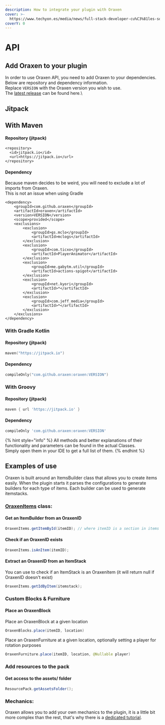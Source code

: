 ```yaml
---
description: How to integrate your plugin with Oraxen
cover: >-
  https://www.techyon.es/media/news/full-stack-developer-cu%C3%81les-son-las-principales-competencias_1637600851_21.jpg
coverY: 0
---
```


# API

## Add Oraxen to your plugin

In order to use Oraxen API, you need to add Oraxen to your dependencies.\
Below are repository and dependency information.\
Replace `VERSION` with the Oraxen version you wish to use.\
The [latest release](https://github.com/oraxen/oraxen/releases/latest) can be found here.\

## Jitpack

## With Maven
#### Repository (jitpack)
```markup
<repository>
  <id>jitpack.io</id>
  <url>https://jitpack.io</url>
</repository>
```

#### Dependency
Because maven decides to be weird, you will need to exclude a lot of imports from Oraxen.\
This is not an issue when using Gradle
```markup
<dependency>
    <groupId>com.github.oraxen</groupId>
    <artifactId>oraxen</artifactId>
    <version>VERSION</version>
    <scope>provided</scope>
    <exclusions>
        <exclusion>
            <groupId>gs.mclo</groupId>
            <artifactId>mclogs</artifactId>
        </exclusion>
        <exclusion>
            <groupId>com.ticxo</groupId>
            <artifactId>PlayerAnimator</artifactId>
        </exclusion>
        <exclusion>
            <groupId>me.gabytm.util</groupId>
            <artifactId>actions-spigot</artifactId>
        </exclusion>
        <exclusion>
            <groupId>net.kyori</groupId>
            <artifactId>*</artifactId>
        </exclusion>
        <exclusion>
            <groupId>com.jeff_media</groupId>
            <artifactId>*</artifactId>
        </exclusion>
    </exclusions>
</dependency>
```

### With Gradle Kotlin
#### Repository (jitpack)
```kotlin
maven("https://jitpack.io")
```

#### Dependency
```kotlin
compileOnly("com.github.oraxen:oraxen:VERSION")
```

### With Groovy
#### Repository (jitpack)
```groovy
maven { url 'https://jitpack.io' }
```

#### Dependency
```groovy
compileOnly 'com.github.oraxen:oraxen:VERSION'
```

{% hint style="info" %}
All methods and better explanations of their functionality and parameters can be found in the actual Classes.\
Simply open them in your IDE to get a full list of them.
{% endhint %}

## Examples of use

Oraxen is built around an ItemsBuilder class that allows you to create items easily. When the plugin starts it parses the configurations to generate builders for each type of items. Each builder can be used to generate itemstacks.

### [OraxenItems](https://github.com/Th0rgal/Oraxen/blob/master/src/main/java/io/th0rgal/oraxen/items/OraxenItems.java) class:&#x20;

#### Get an ItemBuilder from an OraxenID

```java
OraxenItems.getItemById(itemID); // where itemID is a section in items configurations
```

#### Check if an OraxenID exists

```java
OraxenItems.isAnItem(itemID);
```

#### Extract an OraxenID from an ItemStack

You can use to check if an ItemStack is an OraxenItem (it will return null if OraxenID doesn't exist)

```java
OraxenItems.getIdByItem(itemstack);
```

### Custom Blocks & Furniture

#### Place an OraxenBlock

Place an OraxenBlock at a given location
```java
OraxenBlocks.place(itemID, location)
```

Place an OraxenFurniture at a given location, optionally setting a player for rotation purposes
```java
OraxenFurniture.place(itemID, location, @Nullable player)
```



### Add resources to the pack

#### Get access to the assets/ folder&#x20;

```java
ResourcePack.getAssetsFolder();
```

### Mechanics:

Oraxen allows you to add your own mechanics to the plugin, it is a little bit more complex than the rest, that's why there is a [dedicated tutorial](mechanics.md#how-does-the-mechanic-system-work).
